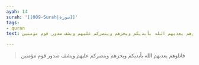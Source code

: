 ```yaml
---
ayah: 14
surah: '[[009-Surah|سورة]]'
tags:
- quran
text: قاتلوهم يعذبهم الله بأيديكم ويخزهم وينصركم عليهم ويشف صدور قوم مؤمنين

---
```

> قاتلوهم يعذبهم الله بأيديكم ويخزهم وينصركم عليهم ويشف صدور قوم مؤمنين
